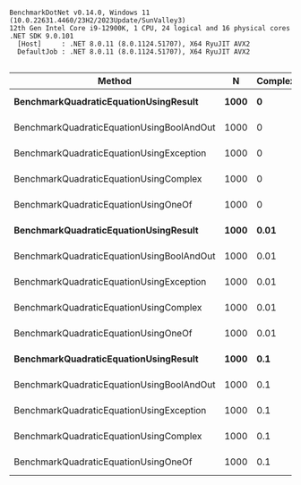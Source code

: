 ```

BenchmarkDotNet v0.14.0, Windows 11 (10.0.22631.4460/23H2/2023Update/SunValley3)
12th Gen Intel Core i9-12900K, 1 CPU, 24 logical and 16 physical cores
.NET SDK 9.0.101
  [Host]     : .NET 8.0.11 (8.0.1124.51707), X64 RyuJIT AVX2
  DefaultJob : .NET 8.0.11 (8.0.1124.51707), X64 RyuJIT AVX2


```
| Method                                    | N    | ComplexSolutionPercentage | Mean         | Error     | StdDev    | Gen0   | Allocated |
|------------------------------------------ |----- |-------------------------- |-------------:|----------:|----------:|-------:|----------:|
| **BenchmarkQuadraticEquationUsingResult**     | **1000** | **0**                         |   **9,721.4 ns** | **176.50 ns** | **322.75 ns** | **4.0741** |   **64000 B** |
| BenchmarkQuadraticEquationUsingBoolAndOut | 1000 | 0                         |     617.8 ns |   2.74 ns |   2.57 ns |      - |         - |
| BenchmarkQuadraticEquationUsingException  | 1000 | 0                         |     918.2 ns |   4.24 ns |   3.96 ns |      - |         - |
| BenchmarkQuadraticEquationUsingComplex    | 1000 | 0                         |   4,715.7 ns |  24.34 ns |  22.77 ns |      - |         - |
| BenchmarkQuadraticEquationUsingOneOf      | 1000 | 0                         |   9,668.0 ns | 119.98 ns | 106.35 ns |      - |         - |
| **BenchmarkQuadraticEquationUsingResult**     | **1000** | **0.01**                      |   **4,688.7 ns** |  **93.34 ns** | **107.49 ns** | **4.0741** |   **64000 B** |
| BenchmarkQuadraticEquationUsingBoolAndOut | 1000 | 0.01                      |     621.3 ns |   3.66 ns |   3.42 ns |      - |         - |
| BenchmarkQuadraticEquationUsingException  | 1000 | 0.01                      |  27,350.0 ns | 248.09 ns | 219.92 ns | 0.1526 |    2400 B |
| BenchmarkQuadraticEquationUsingComplex    | 1000 | 0.01                      |   4,795.5 ns |  30.04 ns |  26.63 ns |      - |         - |
| BenchmarkQuadraticEquationUsingOneOf      | 1000 | 0.01                      |   2,902.5 ns |  12.82 ns |  11.99 ns |      - |         - |
| **BenchmarkQuadraticEquationUsingResult**     | **1000** | **0.1**                       |   **4,840.5 ns** |  **90.83 ns** | **185.54 ns** | **4.0741** |   **64000 B** |
| BenchmarkQuadraticEquationUsingBoolAndOut | 1000 | 0.1                       |     704.6 ns |   9.22 ns |   7.70 ns |      - |         - |
| BenchmarkQuadraticEquationUsingException  | 1000 | 0.1                       | 259,796.3 ns | 699.92 ns | 620.46 ns | 1.4648 |   24000 B |
| BenchmarkQuadraticEquationUsingComplex    | 1000 | 0.1                       |   4,765.5 ns |  31.11 ns |  29.10 ns |      - |         - |
| BenchmarkQuadraticEquationUsingOneOf      | 1000 | 0.1                       |   3,293.6 ns |  20.30 ns |  18.99 ns |      - |         - |
